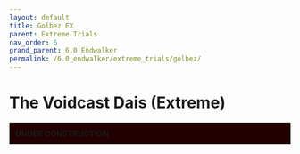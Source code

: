 ```yaml
---
layout: default
title: Golbez EX
parent: Extreme Trials
nav_order: 6
grand_parent: 6.0 Endwalker
permalink: /6.0_endwalker/extreme_trials/golbez/
---
```


# The Voidcast Dais (Extreme)

<div style="background-color: #200 ; padding: 10px; border: 1px solid;"><b>UNDER CONSTRUCTION</b></div>